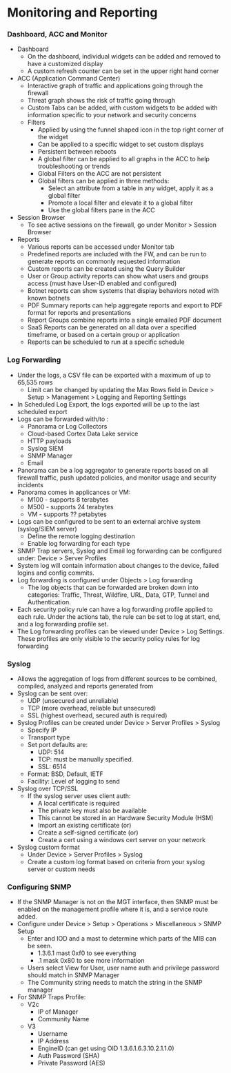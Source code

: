 # Monitoring and Reporting

### Dashboard, ACC and Monitor
* Dashboard
    * On the dashboard, individual widgets can be added and removed to have a customized display
    * A custom refresh counter can be set in the upper right hand corner
* ACC (Application Command Center)
    * Interactive graph of traffic and applications going through the firewall
    * Threat graph shows the risk of traffic going through
    * Custom Tabs can be added, with custom widgets to be added with information specific to your network and security concerns
    * Filters
        * Applied by using the funnel shaped icon in the top right corner of the widget
        * Can be applied to a specific widget to set custom displays
        * Persistent between reboots
        * A global filter can be applied to all graphs in the ACC to help troubleshooting or trends
        * Global Filters on the ACC are not persistent
        * Global filters can be applied in three methods:
            * Select an attribute from a table in any widget, apply it as a global filter
            * Promote a local filter and elevate it to a global filter
            * Use the global filters pane in the ACC
* Session Browser
    * To see active sessions on the firewall, go under Monitor > Session Browser
* Reports
    * Various reports can be accessed under Monitor tab
    * Predefined reports are included with the FW, and can be run to generate reports on commonly requested information
    * Custom reports can be created using the Query Builder
    * User or Group activity reports can show what users and groups access (must have User-ID enabled and configured)
    * Botnet reports can show systems that display behaviors noted with known botnets
    * PDF Summary reports can help aggregate reports and export to PDF format for reports and presentations
    * Report Groups combine reports into a single emailed PDF document
    * SaaS Reports can be generated on all data over a specified timeframe, or based on a certain group or application
    * Reports can be scheduled to run at a specific schedule

### Log Forwarding
* Under the logs, a CSV file can be exported with a maximum of up to 65,535 rows
    * Limit can be changed by updating the Max Rows field in Device > Setup > Management > Logging and Reporting Settings
* In Scheduled Log Export, the logs exported will be up to the last scheduled export
* Logs can be forwarded with/to :
    * Panorama or Log Collectors
    * Cloud-based Cortex Data Lake service
    * HTTP payloads
    * Syslog SIEM
    * SNMP Manager
    * Email
* Panorama can be a log aggregator to generate reports based on all firewall traffic, push updated policies, and monitor usage and security incidents
* Panorama comes in applicances or VM:
    * M100 - supports 8 terabytes
    * M500 - supports 24 terabytes
    * VM - supports ?? petabytes
* Logs can be configured to be sent to an external archive system (syslog/SIEM server)
    * Define the remote logging destination
    * Enable log forwarding for each type
* SNMP Trap servers, Syslog and Email log forwarding can be configured under: Device > Server Profiles
* System log will contain information about changes to the device, failed logins and config commits.
* Log forwarding is configured under Objects > Log forwarding
    * The log objects that can be forwarded are broken down into categories: Traffic, Threat, Wildfire, URL, Data, GTP, Tunnel and Authentication.
* Each security policy rule can have a log forwarding profile applied to each rule. Under the actions tab, the rule can be set to log at start, end, and a log forwarding profile set.
* The Log forwarding profiles can be viewed under Device > Log Settings. These profiles are only visible to the security policy rules for log forwarding

### Syslog
* Allows the aggregation of logs from different sources to be combined, compiled, analyzed and reports generated from
* Syslog can be sent over:
    * UDP (unsecured and unreliable)
    * TCP (more overhead, reliable but unsecured)
    * SSL (highest overhead, secured auth is required)
* Syslog Profiles can be created under Device > Server Profiles > Syslog
    * Specify IP
    * Transport type
    * Set port defaults are:
        * UDP: 514
        * TCP: must be manually specified.
        * SSL: 6514
    * Format: BSD, Default, IETF
    * Facility: Level of logging to send
* Syslog over TCP/SSL
    * If the syslog server uses client auth:
        * A local certificate is required
        * The private key must also be available
        * This cannot be stored in an Hardware Security Module (HSM)
        * Import an existing certificate (or)
        * Create a self-signed certificate (or)
        * Create a cert using a windows cert server on your network
* Syslog custom format
    * Under Device > Server Profiles > Syslog
    * Create a custom log format based on criteria from your syslog server or custom needs
    
### Configuring SNMP
* If the SNMP Manager is not on the MGT interface, then SNMP must be enabled on the management profile where it is, and a service route added.
* Configure under Device > Setup > Operations > Miscellaneous > SNMP Setup
    * Enter and IOD and a mast to determine which parts of the MIB can be seen.
        * 1.3.6.1 mast 0xf0 to see everything
        * .1 mask 0x80 to see more information
    * Users select View for User, user name auth and privilege password should match in SNMP Manager
    * The Community string needs to match the string in the SNMP manager
* For SNMP Traps Profile:
    * V2c
        * IP of Manager
        * Community Name
    * V3
        * Username
        * IP Address
        * EngineID (can get using OID 1.3.6.1.6.3.10.2.1.1.0)
        * Auth Password (SHA)
        * Private Password (AES)
